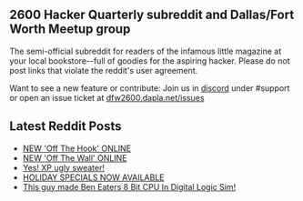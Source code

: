 ## 2600 Hacker Quarterly subreddit and Dallas/Fort Worth Meetup group
The semi-official subreddit for readers of the infamous little magazine at your local bookstore--full of goodies for the aspiring hacker. Please do not post links that violate the reddit's user agreement.

Want to see a new feature or contribute: 
Join us in [discord](https://dfw2600.dapla.net/chat) under #support or open an issue ticket at [dfw2600.dapla.net/issues](https://dfw2600.dapla.net/issues)

## Latest Reddit Posts
<!-- BLOG-POST-LIST:START -->
- [NEW 'Off The Hook' ONLINE](https://2600.com/hook/29-11-2023)
- [NEW 'Off The Wall' ONLINE](https://2600.com/wall/28-11-2023)
- [Yes! XP ugly sweater!](https://www.reddit.com/r/2600/comments/186ceoi/yes_xp_ugly_sweater/)
- [HOLIDAY SPECIALS NOW AVAILABLE](https://2600.com/content/holiday-specials-now-available)
- [This guy made Ben Eaters 8 Bit CPU In Digital Logic Sim!](https://www.reddit.com/r/2600/comments/184y4uv/this_guy_made_ben_eaters_8_bit_cpu_in_digital/)
<!-- BLOG-POST-LIST:END -->
